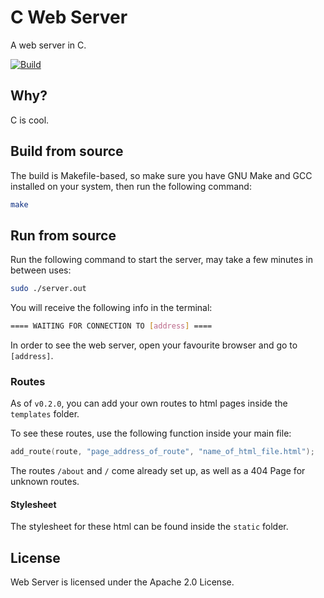 # C Web Server

A web server in C.

[![Build](https://github.com/joshjkk/c-web-server/actions/workflows/Build.yml/badge.svg)](https://github.com/joshjkk/c-web-server/actions/workflows/Build.yml)

## Why?

C is cool.

## Build from source

The build is Makefile-based, so make sure you have GNU Make and GCC installed on your system, then run the following command:

``` bash
make
```

## Run from source

Run the following command to start the server, may take a few minutes in between uses:

``` bash
sudo ./server.out
```

You will receive the following info in the terminal:

``` bash
==== WAITING FOR CONNECTION TO [address] ====
```

In order to see the web server, open your favourite browser and go to ```[address]```.

### Routes

As of ```v0.2.0```, you can add your own routes to html pages inside the ```templates``` folder.

To see these routes, use the following function inside your main file:

``` c 
add_route(route, "page_address_of_route", "name_of_html_file.html");
```

The routes ```/about``` and ```/``` come already set up, as well as a 404 Page for unknown routes.

#### Stylesheet

The stylesheet for these html can be found inside the ```static``` folder.

## License

Web Server is licensed under the Apache 2.0 License.
